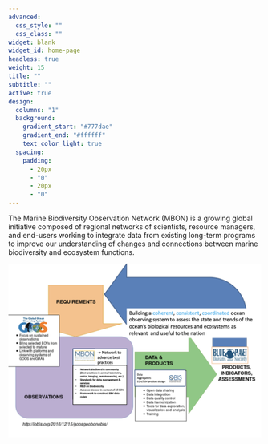 ```yaml
---
advanced:
  css_style: ""
  css_class: ""
widget: blank
widget_id: home-page
headless: true
weight: 15
title: ""
subtitle: ""
active: true
design:
  columns: "1"
  background:
    gradient_start: "#777dae"
    gradient_end: "#ffffff"
    text_color_light: true
  spacing:
    padding:
      - 20px
      - "0"
      - 20px
      - "0"
---
```

The Marine Biodiversity Observation Network (MBON) is a growing global initiative composed of regional networks of scientists, resource managers, and end-users working to integrate data from existing long-term programs to improve our understanding of changes and connections between marine biodiversity and ecosystem functions.

![](/static/media/mbon_goos_framework.png)